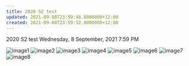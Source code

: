 ```yaml
---
title: 2020 S2 test
updated: 2021-09-08T23:59:48.0000000+12:00
created: 2021-09-08T23:59:12.0000000+12:00
---
```


2020 S2 test
Wednesday, 8 September, 2021
7:59 PM

![image1](../../../../resources/0d65a75549d8403aaa4994ccdb73967a.png)
![image2](../../../../resources/ea16f59a999b44bb8a11fa3a10e9dd0e.png)
![image3](../../../../resources/e42b2a02f591471385cdef9d3631bad6.png)
![image4](../../../../resources/76171dbb84f742db8ca10fdd500c12a0.png)
![image5](../../../../resources/5325ba4d3a764259a6a1c8c63686330e.png)
![image6](../../../../resources/c9acf746960a452f814fc76a13a1fb55.png)
![image7](../../../../resources/625e73847a3f4058b5a86ef7c1c184e1.png)
![image8](../../../../resources/b4ccb06d460a4515b56d442f8e66913a.png)
